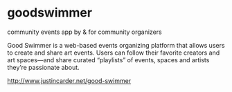 # goodswimmer
community events app by &amp; for community organizers 

Good Swimmer is a web-based events organizing platform that allows users to create and share art events.
Users can follow their favorite creators and art spaces—and share curated “playlists” of events, spaces and artists they’re passionate about.

http://www.justincarder.net/good-swimmer
